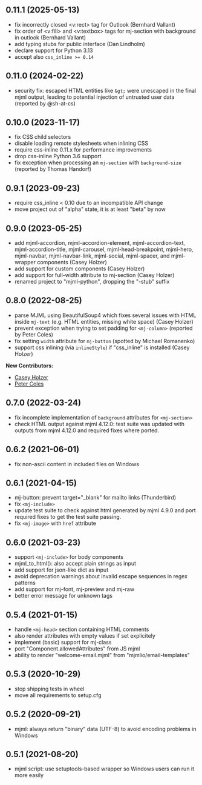 
0.11.1 (2025-05-13)
-------------------

- fix incorrectly closed <v:rect> tag for Outlook (Bernhard Vallant)
- fix order of <v:fill> and <v:textbox> tags for mj-section with background in outlook (Bernhard Vallant)
- add typing stubs for public interface (Dan Lindholm)
- declare support for Python 3.13
- accept also `css_inline >= 0.14`


0.11.0 (2024-02-22)
-------------------

- security fix: escaped HTML entities like `&gt;` were unescaped in the final mjml output, leading to potential injection of untrusted user data (reported by @sh-at-cs)


0.10.0 (2023-11-17)
------------------

- fix CSS child selectors
- disable loading remote stylesheets when inlining CSS
- require css-inline 0.11.x for performance improvements
- drop css-inline Python 3.6 support
- fix exception when processing an `mj-section` with `background-size` (reported by Thomas Handorf)


0.9.1 (2023-09-23)
------------------

- require css_inline < 0.10 due to an incompatible API change
- move project out of "alpha" state, it is at least "beta" by now


0.9.0 (2023-05-25)
------------------

- add mjml-accordion, mjml-accordion-element, mjml-accordion-text, mjml-accordion-title, mjml-carousel, mjml-head-breakpoint, mjml-hero, mjml-navbar, mjml-navbar-link, mjml-social, mjml-spacer, and mjml-wrapper components (Casey Holzer)
- add support for custom components (Casey Holzer)
- add support for full-width attribute to mj-section (Casey Holzer)
- renamed project to "mjml-python", dropping the "-stub" suffix


0.8.0 (2022-08-25)
------------------

- parse MJML using BeautifulSoup4 which fixes several issues with HTML inside
  `mj-text` (e.g. HTML entities, missing white space) (Casey Holzer)
- prevent exception when trying to set padding for `<mj-column>` (reported by Peter Coles)
- fix setting `width` attribute for `mj-button` (spotted by Michael Romanenko)
- support css inlining (via `inlineStyle`) if "css_inline" is installed (Casey Holzer)

**New Contributors:**

- [Casey Holzer](https://www.github.com/caseyjhol)
- [Peter Coles](https://www.github.com/mrcoles)


0.7.0 (2022-03-24)
------------------

- fix incomplete implementation of `background` attributes for `<mj-section>`
- check HTML output against mjml 4.12.0: test suite was updated with outputs
  from mjml 4.12.0 and required fixes where ported.


0.6.2 (2021-06-01)
------------------

- fix non-ascii content in included files on Windows


0.6.1 (2021-04-15)
------------------

- mj-button: prevent target="_blank" for mailto links (Thunderbird)
- fix `<mj-include>`
- update test suite to check against html generated by mjml 4.9.0 and
  port required fixes to get the test suite passing.
- fix `<mj-image>` with `href` attribute


0.6.0 (2021-03-23)
------------------

- support `<mj-include>` for body components
- mjml_to_html(): also accept plain strings as input
- add support for json-like dict as input
- avoid deprecation warnings about invalid escape sequences in regex patterns
- add support for mj-font, mj-preview and mj-raw
- better error message for unknown tags


0.5.4 (2021-01-15)
------------------

- handle `<mj-head>` section containing HTML comments
- also render attributes with empty values if set explicitely
- implement (basic) support for mj-class
- port "Component.allowedAttributes" from JS mjml
- ability to render "welcome-email.mjml" from "mjmlio/email-templates"


0.5.3 (2020-10-29)
------------------

- stop shipping tests in wheel
- move all requirements to setup.cfg


0.5.2 (2020-09-21)
------------------

- mjml: always return "binary" data (UTF-8) to avoid encoding problems in Windows


0.5.1 (2021-08-20)
------------------

- mjml script: use setuptools-based wrapper so Windows users can run it more easily
